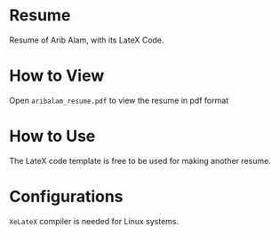 # Resume
Resume of Arib Alam, with its LateX Code.

# How to View
Open `aribalam_resume.pdf` to view the resume in pdf format

# How to Use
The LateX code template is free to be used for making another resume.

# Configurations
`XeLateX` compiler is needed for Linux systems.
